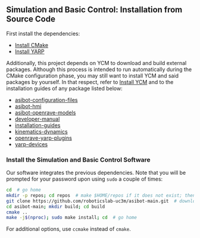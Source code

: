 ## Simulation and Basic Control: Installation from Source Code

First install the dependencies:
- [Install CMake](https://github.com/roboticslab-uc3m/installation-guides/blob/master/install-cmake.md)
- [Install YARP](https://github.com/roboticslab-uc3m/installation-guides/blob/master/install-yarp.md)

Additionally, this project depends on YCM to download and build external packages. Although this process is intended to run automatically during the CMake configuration phase, you may still want to install YCM and said packages by yourself. In that respect, refer to [Install YCM](https://github.com/roboticslab-uc3m/installation-guides/blob/master/install-ycm.md) and to the installation guides of any package listed below:

- [asibot-configuration-files](https://github.com/roboticslab-uc3m/asibot-configuration-files)
- [asibot-hmi](https://github.com/roboticslab-uc3m/asibot-hmi)
- [asibot-openrave-models](https://github.com/roboticslab-uc3m/asibot-openrave-models)
- [developer-manual](https://github.com/roboticslab-uc3m/developer-manual)
- [installation-guides](https://github.com/roboticslab-uc3m/installation-guides)
- [kinematics-dynamics](https://github.com/roboticslab-uc3m/kinematics-dynamics)
- [openrave-yarp-plugins](https://github.com/roboticslab-uc3m/openrave-yarp-plugins)
- [yarp-devices](https://github.com/roboticslab-uc3m/yarp-devices)

### Install the Simulation and Basic Control Software

Our software integrates the previous dependencies. Note that you will be prompted for your password upon using `sudo` a couple of times:

```bash
cd  # go home
mkdir -p repos; cd repos  # make $HOME/repos if it does not exist; then, enter it
git clone https://github.com/roboticslab-uc3m/asibot-main.git  # download asibot-main software from the repository
cd asibot-main; mkdir build; cd build
cmake ..
make -j$(nproc); sudo make install; cd  # go home
```

For additional options, use `ccmake` instead of `cmake`.
